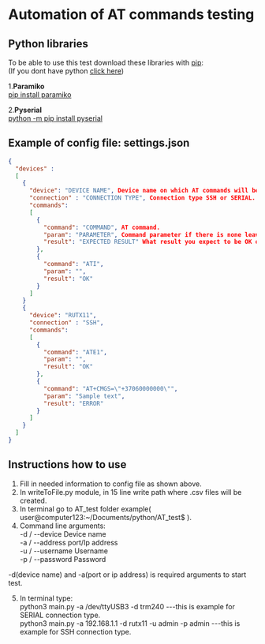 # Automation of AT commands testing  

## Python libraries  

To be able to use this test download these libraries with [pip](https://pip.pypa.io/en/stable/):  
(If you dont have python [click here](https://realpython.com/installing-python/))  
  
1.**Paramiko**  
[pip install paramiko](https://www.paramiko.org/installing.html)  
  
2.**Pyserial**  
[python -m pip install pyserial](https://pyserial.readthedocs.io/en/latest/pyserial.html)  

## Example of config file: settings.json

```json
{
  "devices" : 
  [
    { 
      "device": "DEVICE NAME", Device name on which AT commands will be tested.
      "connection" : "CONNECTION TYPE", Connection type SSH or SERIAL.
      "commands": 
      [
        {
          "command": "COMMAND", AT command.
          "param": "PARAMETER", Command parameter if there is none leave "".
          "result": "EXPECTED RESULT" What result you expect to be OK or ERROR.
        },
        {
          "command": "ATI",
          "param": "",
          "result": "OK"
        }
      ]
    }
    {
      "device": "RUTX11",
      "connection" : "SSH",
      "commands": 
      [
        {
          "command": "ATE1",
          "param": "",
          "result": "OK"
        },
        {
          "command": "AT+CMGS=\"+37060000000\"",
          "param": "Sample text",
          "result": "ERROR"
        }
      ]
    }
  ]
}
```

## Instructions how to use

1. Fill in needed information to config file as shown above.
2. In writeToFile.py module, in 15 line write path where .csv files will be created.
3. In terminal go to AT_test folder example( user@computer123:~/Documents/python/AT_test$ ).
4. Command line arguments:  
  -d / --device Device name  
  -a / --address port/Ip address  
  -u / --username Username  
  -p / --password Password  
  
  -d(device name) and -a(port or ip address) is required arguments to start test.  
    
5. In terminal type:  
  python3 main.py -a /dev/ttyUSB3 -d trm240      ---this is example for SERIAL connection type.   
  python3 main.py -a 192.168.1.1 -d rutx11 -u admin -p admin      ---this is example for SSH connection type.  
